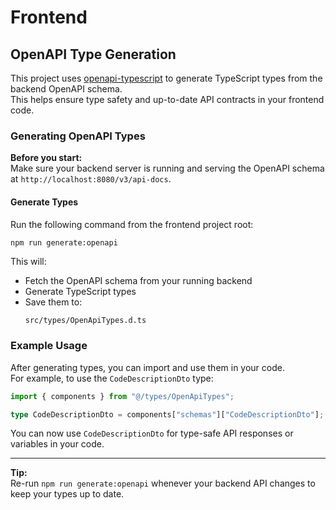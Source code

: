 # Frontend

## OpenAPI Type Generation

This project uses [openapi-typescript](https://github.com/drwpow/openapi-typescript) to generate TypeScript types from the backend OpenAPI schema.  
This helps ensure type safety and up-to-date API contracts in your frontend code.

### Generating OpenAPI Types

**Before you start:**  
Make sure your backend server is running and serving the OpenAPI schema at `http://localhost:8080/v3/api-docs`.

#### Generate Types

Run the following command from the frontend project root:

```sh
npm run generate:openapi
```

This will:

- Fetch the OpenAPI schema from your running backend
- Generate TypeScript types
- Save them to:  
  ```
  src/types/OpenApiTypes.d.ts
  ```

### Example Usage

After generating types, you can import and use them in your code.  
For example, to use the `CodeDescriptionDto` type:

```typescript
import { components } from "@/types/OpenApiTypes";

type CodeDescriptionDto = components["schemas"]["CodeDescriptionDto"];
```

You can now use `CodeDescriptionDto` for type-safe API responses or variables in your code.

---

**Tip:**  
Re-run `npm run generate:openapi` whenever your backend API changes to keep your types up to date.
